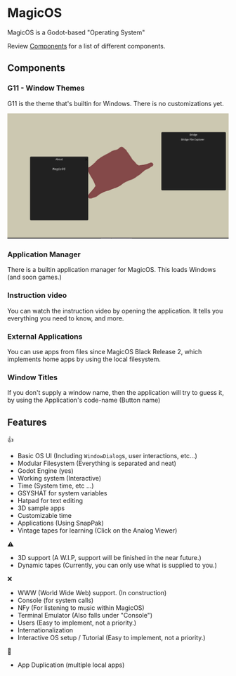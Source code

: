 # MagicOS

MagicOS is a Godot-based "Operating System"

Review [Components](#components) for a list of different components.

## Components

### G11 - Window Themes

G11 is the theme that's builtin for Windows. There is no customizations yet.

![G11 Preview](assets/prev1.png)

### Application Manager

There is a builtin application manager for MagicOS. This loads Windows (and soon games.)

### Instruction video

You can watch the instruction video by opening the application. It tells you everything you need to know, and more.

### External Applications

You can use apps from files since MagicOS Black Release 2, which implements home apps by using the local filesystem.

### Window Titles

If you don't supply a window name, then the application will try to guess it, by using the Application's code-name (Button name)

## Features

👍

- Basic OS UI (Including `WindowDialog`s, user interactions, etc...)
- Modular Filesystem (Everything is separated and neat)
- Godot Engine (yes)
- Working system (Interactive)
- Time (System time, etc ...)
- GSYSHAT for system variables
- Hatpad for text editing
- 3D sample apps
- Customizable time
- Applications (Using SnapPak)
- Vintage tapes for learning (Click on the Analog Viewer)

⚠️

- 3D support (A W.I.P, support will be finished in the near future.)
- Dynamic tapes (Currently, you can only use what is supplied to you.)

❌

- WWW (World Wide Web) support. (In construction)
- Console (for system calls)
- NFy (For listening to music within MagicOS)
- Terminal Emulator (Also falls under "Console")
- Users (Easy to implement, not a priority.)
- Internationalization
- Interactive OS setup / Tutorial (Easy to implement, not a priority.)

🐛

- App Duplication (multiple local apps)
